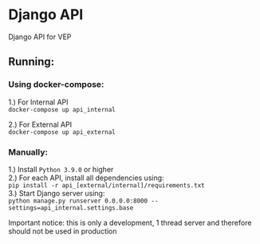 # Django API

Django API for VEP


## Running:
### Using docker-compose:
1.) For Internal API  
    `docker-compose up api_internal`  

2.) For External API  
    `docker-compose up api_external`
### Manually:
1.) Install `Python 3.9.0` or higher  
2.) For each API, install all dependencies using:  
    `pip install -r api_[external/internal]/requirements.txt`  
3.) Start Django server using:  
    `python manage.py runserver 0.0.0.0:8000 --settings=api_internal.settings.base`

Important notice: this is only a development, 1 thread server and therefore should not be used in production
